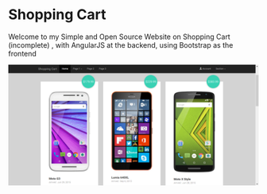 # Shopping Cart

Welcome to my Simple and Open Source Website on Shopping Cart (incomplete) , with AngularJS at the backend, using Bootstrap as the frontend

![Shopping Cart](img/Screenshot.png?raw=true "A Recent image of the Shopping Cart")
